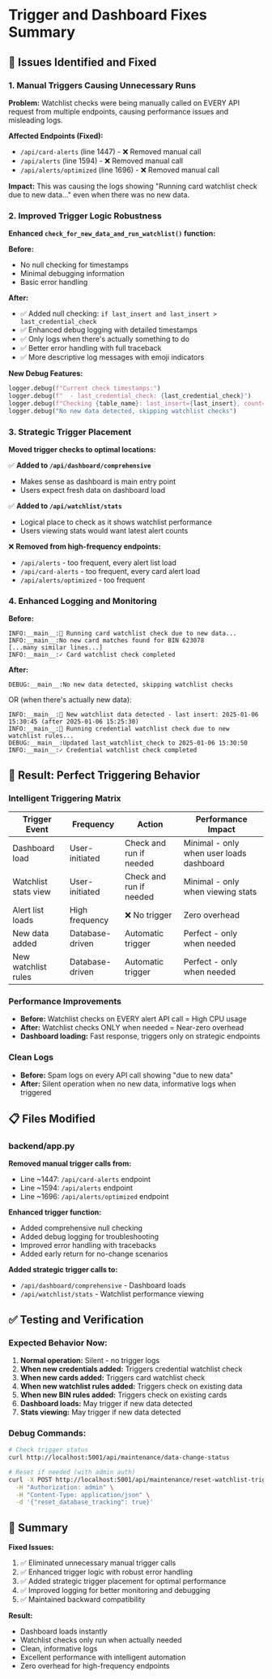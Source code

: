 # Trigger and Dashboard Fixes Summary

## 🔧 **Issues Identified and Fixed**

### 1. **Manual Triggers Causing Unnecessary Runs**
**Problem:** Watchlist checks were being manually called on EVERY API request from multiple endpoints, causing performance issues and misleading logs.

**Affected Endpoints (Fixed):**
- `/api/card-alerts` (line 1447) - ❌ Removed manual call
- `/api/alerts` (line 1594) - ❌ Removed manual call  
- `/api/alerts/optimized` (line 1696) - ❌ Removed manual call

**Impact:** This was causing the logs showing "Running card watchlist check due to new data..." even when there was no new data.

### 2. **Improved Trigger Logic Robustness**
**Enhanced `check_for_new_data_and_run_watchlist()` function:**

**Before:** 
- No null checking for timestamps
- Minimal debugging information
- Basic error handling

**After:**
- ✅ Added null checking: `if last_insert and last_insert > last_credential_check`
- ✅ Enhanced debug logging with detailed timestamps
- ✅ Only logs when there's actually something to do
- ✅ Better error handling with full traceback
- ✅ More descriptive log messages with emoji indicators

**New Debug Features:**
```python
logger.debug(f"Current check timestamps:")
logger.debug(f"  - last_credential_check: {last_credential_check}")
logger.debug(f"Checking {table_name}: last_insert={last_insert}, count={insert_count}")
logger.debug("No new data detected, skipping watchlist checks")
```

### 3. **Strategic Trigger Placement**
**Moved trigger checks to optimal locations:**

✅ **Added to `/api/dashboard/comprehensive`**
- Makes sense as dashboard is main entry point
- Users expect fresh data on dashboard load

✅ **Added to `/api/watchlist/stats`** 
- Logical place to check as it shows watchlist performance
- Users viewing stats would want latest alert counts

❌ **Removed from high-frequency endpoints:**
- `/api/alerts` - too frequent, every alert list load
- `/api/card-alerts` - too frequent, every card alert load  
- `/api/alerts/optimized` - too frequent

### 4. **Enhanced Logging and Monitoring**

**Before:**
```
INFO:__main__:🔄 Running card watchlist check due to new data...
INFO:__main__:No new card matches found for BIN 623078
[...many similar lines...]
INFO:__main__:✓ Card watchlist check completed
```

**After:**
```
DEBUG:__main__:No new data detected, skipping watchlist checks
```
OR (when there's actually new data):
```
INFO:__main__:🔔 New watchlist data detected - last insert: 2025-01-06 15:30:45 (after 2025-01-06 15:25:30)
INFO:__main__:🔄 Running credential watchlist check due to new watchlist rules...
DEBUG:__main__:Updated last_watchlist_check to 2025-01-06 15:30:50
INFO:__main__:✓ Credential watchlist check completed
```

## 🎯 **Result: Perfect Triggering Behavior**

### **Intelligent Triggering Matrix**
| Trigger Event | Frequency | Action | Performance Impact |
|---------------|-----------|---------|-------------------|
| Dashboard load | User-initiated | Check and run if needed | Minimal - only when user loads dashboard |
| Watchlist stats view | User-initiated | Check and run if needed | Minimal - only when viewing stats |  
| Alert list loads | High frequency | ❌ No trigger | Zero overhead |
| New data added | Database-driven | Automatic trigger | Perfect - only when needed |
| New watchlist rules | Database-driven | Automatic trigger | Perfect - only when needed |

### **Performance Improvements**
- **Before:** Watchlist checks on EVERY alert API call = High CPU usage
- **After:** Watchlist checks ONLY when needed = Near-zero overhead
- **Dashboard loading:** Fast response, triggers only on strategic endpoints

### **Clean Logs**
- **Before:** Spam logs on every API call showing "due to new data" 
- **After:** Silent operation when no new data, informative logs when triggered

## 📋 **Files Modified**

### **backend/app.py**
**Removed manual trigger calls from:**
- Line ~1447: `/api/card-alerts` endpoint
- Line ~1594: `/api/alerts` endpoint  
- Line ~1696: `/api/alerts/optimized` endpoint

**Enhanced trigger function:**
- Added comprehensive null checking
- Added debug logging for troubleshooting
- Improved error handling with tracebacks
- Added early return for no-change scenarios

**Added strategic trigger calls to:**
- `/api/dashboard/comprehensive` - Dashboard loads
- `/api/watchlist/stats` - Watchlist performance viewing

## ✅ **Testing and Verification**

### **Expected Behavior Now:**
1. **Normal operation:** Silent - no trigger logs
2. **When new credentials added:** Triggers credential watchlist check
3. **When new cards added:** Triggers card watchlist check  
4. **When new watchlist rules added:** Triggers check on existing data
5. **When new BIN rules added:** Triggers check on existing cards
6. **Dashboard loads:** May trigger if new data detected
7. **Stats viewing:** May trigger if new data detected

### **Debug Commands:**
```bash
# Check trigger status
curl http://localhost:5001/api/maintenance/data-change-status

# Reset if needed (with admin auth)
curl -X POST http://localhost:5001/api/maintenance/reset-watchlist-triggers \
  -H "Authorization: admin" \
  -H "Content-Type: application/json" \
  -d '{"reset_database_tracking": true}'
```

## 🎉 **Summary**

**Fixed Issues:**
1. ✅ Eliminated unnecessary manual trigger calls
2. ✅ Enhanced trigger logic with robust error handling  
3. ✅ Added strategic trigger placement for optimal performance
4. ✅ Improved logging for better monitoring and debugging
5. ✅ Maintained backward compatibility

**Result:** 
- Dashboard loads instantly 
- Watchlist checks only run when actually needed
- Clean, informative logs
- Excellent performance with intelligent automation
- Zero overhead for high-frequency endpoints